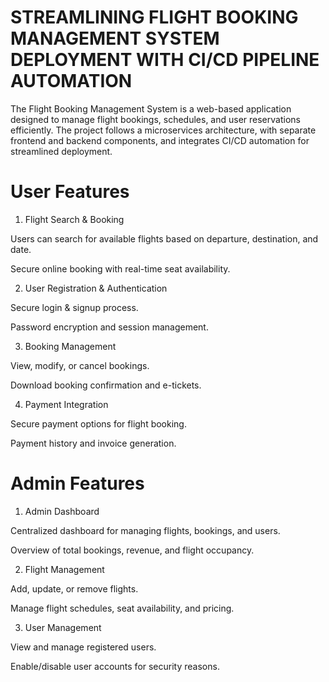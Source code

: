 # STREAMLINING FLIGHT BOOKING MANAGEMENT SYSTEM DEPLOYMENT WITH CI/CD PIPELINE AUTOMATION
The Flight Booking Management System is a web-based application designed to manage flight bookings, schedules, and user reservations efficiently. The project follows a microservices architecture, with separate frontend and backend components, and integrates CI/CD automation for streamlined deployment.

# User Features

1. Flight Search & Booking

Users can search for available flights based on departure, destination, and date.

Secure online booking with real-time seat availability.

2. User Registration & Authentication

Secure login & signup process.

Password encryption and session management.

3. Booking Management

View, modify, or cancel bookings.

Download booking confirmation and e-tickets.

4. Payment Integration

Secure payment options for flight booking.

Payment history and invoice generation.

# Admin Features

1. Admin Dashboard

Centralized dashboard for managing flights, bookings, and users.

Overview of total bookings, revenue, and flight occupancy.

2. Flight Management

Add, update, or remove flights.

Manage flight schedules, seat availability, and pricing.

3. User Management

View and manage registered users.

Enable/disable user accounts for security reasons.
